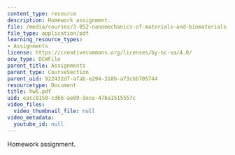 ```yaml
---
content_type: resource
description: Homework assignment.
file: /media/courses/3-052-nanomechanics-of-materials-and-biomaterials-spring-2007/eacc8150cd6bae89dece47ba1515557c_hw6.pdf
file_type: application/pdf
learning_resource_types:
- Assignments
license: https://creativecommons.org/licenses/by-nc-sa/4.0/
ocw_type: OCWFile
parent_title: Assignments
parent_type: CourseSection
parent_uid: 922432df-afab-e294-318b-a73cbb705744
resourcetype: Document
title: hw6.pdf
uid: eacc8150-cd6b-ae89-dece-47ba1515557c
video_files:
  video_thumbnail_file: null
video_metadata:
  youtube_id: null
---
```

Homework assignment.